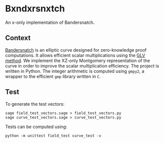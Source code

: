 # Bxndxrsnxtch
An x-only implementation of Bandersnatch.

## Context
[Bandersnatch](https://eprint.iacr.org/2021/1152.pdf) is an elliptic curve designed for zero-knowledge proof computations.
It allows efficient scalar multiplications using the [GLV method](https://www.iacr.org/archive/crypto2001/21390189.pdf).
We implement the XZ-only Montgomery representation of the curve in order to improve the scalar multiplication efficiency.
The project is written in Python.
The integer arithmetic is computed using `gmpy2`, a wrapper to the efficient `gmp` library written in `C`.

## Test
To generate the test vectors:
```
sage field_test_vectors.sage > field_test_vectors.py
sage curve_test_vectors.sage > curve_test_vectors.py
```

Tests can be computed using:
```
python -m unittest field_test curve_test -v
```
